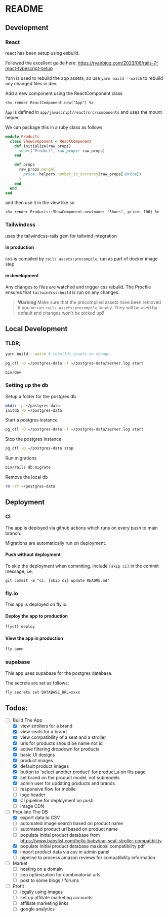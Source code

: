 # README

## Development

### React

react has been setup using esbuild.

Followed the excellent guide here: https://ryanbigg.com/2023/06/rails-7-react-typescript-setup

Yarn is used to rebuild the app assets, so use `yarn build --watch` to rebuild any changed files in dev.

Add a new component using the ReactComponent class
```erb
<%= render ReactComponent.new("App") %>
```

`App` is defined in `app/javascript/react/src/components` and uses the mount helper.

We can package this in a ruby class as follows
```ruby
module Products
  class ShowComponent < ReactComponent
    def initialize(raw_props)
      super("Product", raw_props: raw_props)
    end

    def props
      raw_props.merge(
        price: helpers.number_to_currency(raw_props[:price])
      )
    end
  end
end
```

and then use it in the view like so

```erb
<%= render Products::ShowComponent.new(name: "Shoes", price: 100) %>
```

### Tailwindcss

uses the tailwindcss-rails gem for tailwind integration

#### in production

css is compiled by `rails assets:precompile`, run as part of docker image step

#### in development

Any changes to files are watched and trigger css rebuild. The Procfile ensures that `tailwindcss:build` is run on any changes.

> **Warning**
> Make sure that the precompiled assets have been removed if you've run `rails assets:precompile` locally. They will be used by default and changes won't be picked up!!

## Local Development

### TLDR;
```bash
yarn build --watch # rebuilds assets on change
```
```bash
pg_ctl -D ~/postgres-data -l ~/postgres-data/server.log start
```
```bash
bin/dev
```

### Setting up the db

Setup a folder for the postgres db 
```bash
mkdir -p ~/postgres-data
initdb -D ~/postgres-data
```

Start a postgres instance

```bash
pg_ctl -D ~/postgres-data -l ~/postgres-data/server.log start
```

Stop the postgres instance
```bash
pg_ctl -D ~/postgres-data stop
```

Run migrations
```bash
bin/rails db:migrate
```

Remove the local db
```bash
rm -rf ~/postgres-data
```

## Deployment

### CI

The app is deployed via github actions which runs on every push to main branch.

Migrations are automatically run on deployment.

#### Push without deployment

To skip the deployment when commiting, include `[skip ci]` in the commit message, i.e: 
```
git commit -m "ci: [skip ci] update README.md" 
```

### fly.io

This app is deployed on fly.io.

#### Deploy the app to production
```bash
flyctl deploy
```

#### View the app in production
```bash
fly open
```

### supabase

This app uses supabase for the postgres database.

The secrets are set as follows:

```bash
fly secrets set DATABASE_URL=xxxx
```

## Todos:

- [ ] Build The App
    - [x] view strollers for a brand
    - [x] view seats for a brand
    - [x] view compatibility of a seat and a stroller
    - [x] urls for products should be name not id
    - [x] active filtering dropdown for products
    - [x] basic UI designs
    - [x] product images
    - [x] default product images
    - [x] button to 'select another product' for product_a on fits page
    - [x] set brand on the product model, not submodels
    - [x] admin user for updating products and brands
    - [ ] responsive flow for mobile
    - [ ] logo header
    - [x] CI pipeline for deployment on push
    - [ ] image CDN
- [ ] Populate The DB
    - [x] export data to CSV
    - [ ] automated image search based on product name
    - [ ] automated product url based on product name
    - [ ] populate initial product database from https://www.babylist.com/hello-baby/car-seat-stroller-compatibility
    - [x] populate initial product database maxicosi compatibility pdf
    - [x] import product data via csv in admin panel
    - [ ] pipeline to process amazon reviews for compatibility information
- [ ] Market
    - [ ] hosting on a domain
    - [ ] seo optimization for combinatorial urls
    - [ ] post to some blogs / forums
- [ ] Profit
    - [ ] legally using images
    - [ ] set up affiliate marketing accounts
    - [ ] affiliate marketing links
    - [ ] google analytics
